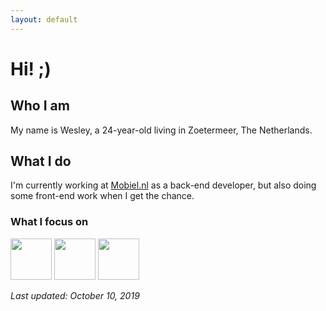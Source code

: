 ```yaml
---
layout: default
---
```


>

# Hi! ;)

## Who I am
My name is Wesley, a 24-year-old living in Zoetermeer, The Netherlands.

## What I do

I'm currently working at [Mobiel.nl](http://www.mobiel.nl) as a back-end developer, but also doing some front-end work when I get the chance.

### What I focus on
<img src="https://d1q6f0aelx0por.cloudfront.net/product-logos/cb773227-1c2c-42a4-a527-12e6f827c1d2-elixir.png" height="66"> <img src="https://upload.wikimedia.org/wikipedia/commons/thumb/7/73/Ruby_logo.svg/1024px-Ruby_logo.svg.png" height="66"> <img src="https://upload.wikimedia.org/wikipedia/commons/thumb/9/99/Unofficial_JavaScript_logo_2.svg/480px-Unofficial_JavaScript_logo_2.svg.png" height="66">

_Last updated: October 10, 2019_
